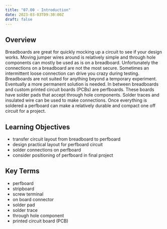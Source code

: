 ```yaml
---
title: "07.00 - Introduction"
date: 2023-03-03T09:30:00Z
draft: false
---
```


## Overview

Breadboards are great for quickly mocking up a circuit to see if your design works. Moving jumper wires around is relatively simple and through hole components can mostly be used as is on a breadboard. Unfortunately the connections on a breadboard are not the most secure. Sometimes an intermittent loose connection can drive you crazy during testing. Breadboards are not suited for anything beyond a temporary experiment. Eventually a more permanent solution is needed. In between breadboards and custom printed circuit boards (PCBs) are perfboards. These boards have solder pads that accept through hole components. Solder traces and insulated wire can be used to make connections. Once everything is soldered a perfboard can make a relatively durable and compact one off circuit for a project.

## Learning Objectives

- transfer circuit layout from breadboard to perfboard
- design practical layout for perfboard circuit
- solder connections on perfboard
- consider positioning of perfboard in final project

## Key Terms

- perfboard
- stripboard
- screw terminal
- on board connector
- solder pad
- solder trace
- through hole component
- printed circuit board (PCB)
